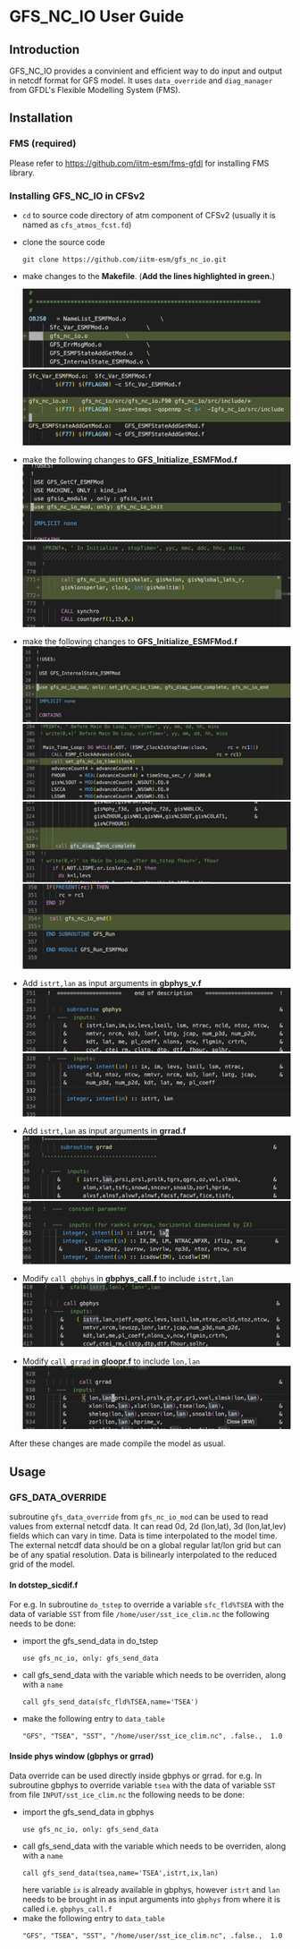 # GFS_NC_IO User Guide

## Introduction
GFS_NC_IO provides a convinient and efficient way to do input and output in netcdf format for GFS model. It uses `data_override` and `diag_manager` from GFDL's Flexible Modelling System (FMS).

## Installation

### FMS (required)
Please refer to <https://github.com/iitm-esm/fms-gfdl> for installing FMS library.

### Installing GFS_NC_IO in CFSv2

- `cd` to source code directory of atm component of CFSv2 (usually it is named as `cfs_atmos_fcst.fd`)

- clone the source code
    ```
    git clone https://github.com/iitm-esm/gfs_nc_io.git 
    ```
- make changes to the **Makefile**. (**Add the lines highlighted in green.**)
  
    ![makefile1](./img/makefile_2.png)
    ![makefile2](./img/makefile_1.png)

- make the following changes to **GFS_Initialize_ESMFMod.f**
    ![gfsinit1](./img/gfs_init_1.png)
    ![gfsinit2](./img/gfs_init_2.png)

- make the following changes to **GFS_Initialize_ESMFMod.f**
    ![gfsrun1](./img/gfs_run_1.png)
    ![gfsrun2](./img/gfs_run_2.png)
    ![gfsrun3](./img/gfs_run_3.png)
    ![gfsrun4](./img/gfs_run_4.png)

- Add `istrt,lan` as input arguments in **gbphys_v.f**
    ![gbphy1](./img/gbphy_1.png)
    ![gbphy2](./img/gbphy_2.png)

- Add `istrt,lan` as input arguments in **grrad.f**
    ![gbphy1](./img/grrad_1.png)
    ![gbphy2](./img/grrad_2.png)

- Modify `call gbphys` in **gbphys_call.f** to include `istrt,lan`
    ![gbphy1](./img/gbphy_3.png)

- Modify `call grrad` in **gloopr.f** to include `lon,lan`
    ![gbphy1](./img/grrad_3.png)

After these changes are made compile the model as usual.


## Usage

### GFS_DATA_OVERRIDE
subroutine `gfs_data_override` from `gfs_nc_io_mod` can be used to read values from external netcdf data.
It can read 0d, 2d (lon,lat), 3d (lon,lat,lev) fields which can vary in time. Data is time interpolated to 
the model time. The external netcdf data should be on a global regular lat/lon grid but can be of any spatial resolution. Data is bilinearly interpolated to the reduced grid of the model.

#### In dotstep_sicdif.f
For e.g. In subroutine `do_tstep` to override a variable `sfc_fld%TSEA` with the data of variable `SST` from file `/home/user/sst_ice_clim.nc` the following needs to be done:

- import the gfs_send_data in do_tstep
    ```
    use gfs_nc_io, only: gfs_send_data
    ```
- call gfs_send_data with the variable which needs to be overriden, along with a `name`
    ```
    call gfs_send_data(sfc_fld%TSEA,name='TSEA')
    ```
- make the following entry to `data_table`
    ```
    "GFS", "TSEA", "SST", "/home/user/sst_ice_clim.nc", .false.,  1.0
    ```

#### Inside phys window (gbphys or grrad)
Data override can be used directly inside gbphys or grrad. for e.g. In subroutine gbphys to override variable `tsea` with the data of variable `SST` from file `INPUT/sst_ice_clim.nc` the following needs to be done:

- import the gfs_send_data in gbphys
    ```
    use gfs_nc_io, only: gfs_send_data
    ```
- call gfs_send_data with the variable which needs to be overriden, along with a `name`
    ```
    call gfs_send_data(tsea,name='TSEA',istrt,ix,lan)
    ```
    here variable `ix` is already available in gbphys, however `istrt` and `lan` needs to be brought in as input arguments into `gbphys` from where it is called i.e. `gbphys_call.f`
- make the following entry to `data_table`
    ```
    "GFS", "TSEA", "SST", "/home/user/sst_ice_clim.nc", .false.,  1.0
    ```




